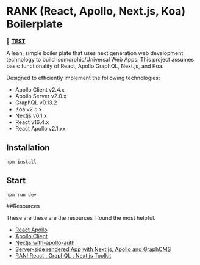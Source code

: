# RANK (React, Apollo, Next.js, Koa) Boilerplate

🚀 **[TEST](https://test.com)**

A lean, simple boiler plate that uses next generation web development technology to build Isomorphic/Universal Web Apps. This project assumes basic functionality of React, Apollo GraphQL, Next.js, and Koa.

Designed to efficiently implement the following technologies:
- Apollo Client v2.4.x
- Apollo Server v2.0.x
- GraphQL v0.13.2
- Koa v2.5.x
- Nextjs v6.1.x
- React v16.4.x
- React Apollo v2.1.xx

## Installation

`npm install`

## Start 

`npm run dev`

##Resources

These are these are the resources I found the most helpful.

- [React Apollo](https://github.com/apollographql/react-apollo)
- [Apollo Client](https://github.com/apollographql/apollo-client)  
- [Nextjs with-apollo-auth](https://github.com/zeit/next.js/tree/canary/examples/with-apollo-auth)
- [Server-side rendered App with Next.js, Apollo and GraphCMS](https://github.com/GraphCMS/example_01_nextjs_apollo) 
- [RAN! React . GraphQL . Next.js Toolkit](https://github.com/Sly777/ran) 